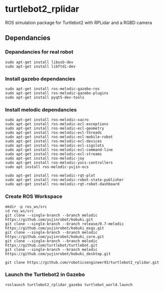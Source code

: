 # turtlebot2_rplidar
ROS simulation package for Turtlebot2 with RPLidar and a RGBD camera

## Dependancies

### Depandancies for real robot

```
sudo apt-get install libusb-dev
sudo apt-get install libftdi-dev
```
### Install gazebo dependancies
```
sudo apt-get install ros-melodic-gazebo-ros
sudo apt-get install ros-melodic-gazebo-plugins
sudo apt-get install pyqt5-dev-tools
```
### Install melodic dependancies
```
sudo apt-get install ros-melodic-xacro
sudo apt-get install ros-melodic-ecl-exceptions
sudo apt-get install ros-melodic-ecl-geometry
sudo apt-get install ros-melodic-ecl-threads
sudo apt-get install ros-melodic-ecl-mobile-robot
sudo apt-get install ros-melodic-ecl-devices
sudo apt-get install ros-melodic-ecl-sigslots
sudo apt-get install ros-melodic-ecl-command-line
sudo apt-get install ros-melodic-ecl-streams
sudo apt-get install ros-melodic-joy
sudo apt-get install ros-melodic-yocs-controllers 
sudo apt install ros-melodic-yujin-ocs

sudo apt-get install ros-melodic-rqt-plot 
sudo apt-get install ros-melodic-robot-state-publisher
sudo apt-get install ros-melodic-rqt-robot-dashboard

```

### Create ROS Workspace
```
mkdir -p ros_ws/src
cd ros_ws/src
git clone --single-branch --branch melodic https://github.com/yujinrobot/kobuki.git
git clone --single-branch --branch release/0.7-melodic https://github.com/yujinrobot/kobuki_msgs.git
git clone --single-branch --branch melodic https://github.com/yujinrobot/kobuki_core.git
git clone --single-branch --branch melodic https://github.com/turtlebot/turtlebot.git 
git clone --single-branch --branch melodic https://github.com/yujinrobot/kobuki_desktop.git

git clone https://github.com/roboticsengineer93/turtlebot2_rplidar.git
```

### Launch the Turtlebot2 in Gazebo
```
roslaunch turtlebot2_rplidar_gazebo turtlebot_world.launch
```
